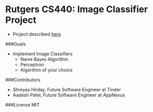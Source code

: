Rutgers CS440: Image Classifier Project
=======================================

* Project described [here](http://inst.eecs.berkeley.edu/~cs188/sp11/projects/classification/)

###Goals
* Implement Image Classifiers
  * Naive Bayes Algorithm
  * Perceptron
  * Algorithm of your choice
  
  
###Contributors
* Shreyas Hirday, Future Software Engineer at Tinder
* Aadesh Patel, Future Software Engineer at AppNexus

###License
MIT
